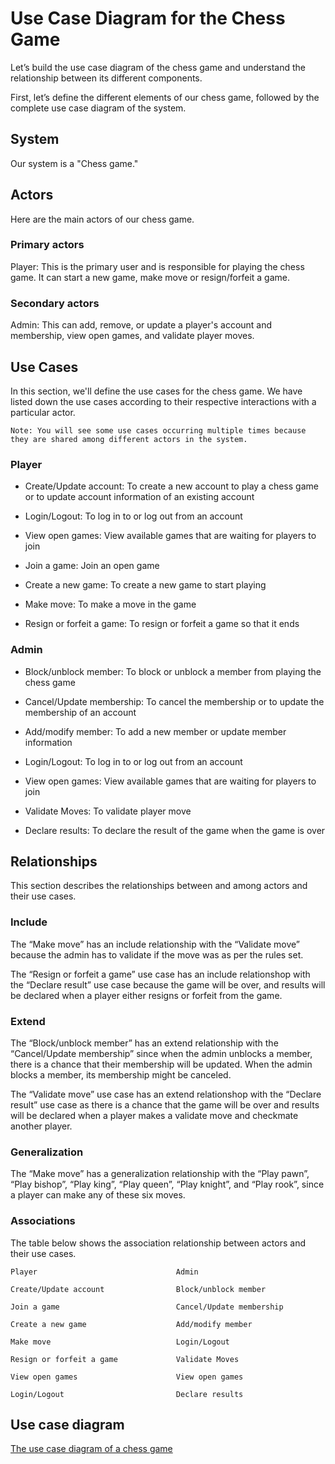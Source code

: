 # Use Case Diagram for the Chess Game
Let’s build the use case diagram of the chess game and understand the relationship between its different components.

First, let’s define the different elements of our chess game, followed by the complete use case diagram of the system.


## System
Our system is a "Chess game."

## Actors
Here are the main actors of our chess game.

### Primary actors
Player: This is the primary user and is responsible for playing the chess game. It can start a new game, make move or resign/forfeit a game.

### Secondary actors
Admin: This can add, remove, or update a player's account and membership, view open games, and validate player moves.

## Use Cases
In this section, we'll define the use cases for the chess game. We have listed down the use cases according to their respective interactions with a particular actor.
```
Note: You will see some use cases occurring multiple times because they are shared among different actors in the system.
```
### Player
- Create/Update account: To create a new account to play a chess game or to update account information of an existing account

- Login/Logout: To log in to or log out from an account

- View open games: View available games that are waiting for players to join

- Join a game: Join an open game

- Create a new game: To create a new game to start playing

- Make move: To make a move in the game

- Resign or forfeit a game: To resign or forfeit a game so that it ends

### Admin
- Block/unblock member: To block or unblock a member from playing the chess game

- Cancel/Update membership: To cancel the membership or to update the membership of an account

- Add/modify member: To add a new member or update member information

- Login/Logout: To log in to or log out from an account

- View open games: View available games that are waiting for players to join

- Validate Moves: To validate player move

- Declare results: To declare the result of the game when the game is over

## Relationships
This section describes the relationships between and among actors and their use cases.


### Include
The “Make move” has an include relationship with the “Validate move” because the admin has to validate if the move was as per the rules set.

The “Resign or forfeit a game” use case has an include relationshop with the “Declare result” use case because the game will be over, and results will be declared when a player either resigns or forfeit from the game.

### Extend
The “Block/unblock member” has an extend relationship with the “Cancel/Update membership” since when the admin unblocks a member, there is a chance that their membership will be updated. When the admin blocks a member, its membership might be canceled.

The “Validate move” use case has an extend relationshop with the “Declare result” use case as there is a chance that the game will be over and results will be declared when a player makes a validate move and checkmate another player.


### Generalization
The “Make move” has a generalization relationship with the “Play pawn”, “Play bishop”, “Play king”, “Play queen”, “Play knight”, and “Play rook”, since a player can make any of these six moves.

### Associations
The table below shows the association relationship between actors and their use cases.
```
Player                               Admin

Create/Update account                Block/unblock member

Join a game                          Cancel/Update membership

Create a new game                    Add/modify member

Make move                            Login/Logout

Resign or forfeit a game             Validate Moves

View open games                      View open games

Login/Logout                         Declare results
```


## Use case diagram

[The use case diagram of a chess game](./usecase.png)
